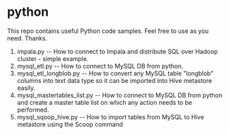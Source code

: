 # python

This repo contains useful Python code samples. Feel free to use as you need. Thanks.


1. impala.py -- How to connect to Impala and distribute SQL over Hadoop cluster - simple example.
2. mysql_etl.py	-- How to connect to MySQL DB from python.
3. mysql_etl_longblob.py -- How to convert any MySQL table "longblob" columns into text data type so it can be imported into Hive metastore easily.
4. mysql_mastertables_list.py	-- How to connect to MySQL DB from python and create a master table list on which any action needs to be performed.
5. mysql_sqoop_hive.py -- How to import tables from MySQL to Hive metastore using the Scoop command

